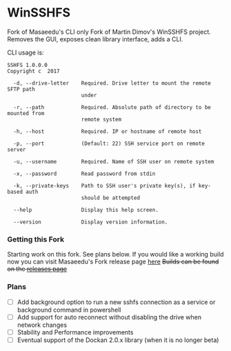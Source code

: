 # WinSSHFS

Fork of Masaeedu's CLI only Fork of Martin Dimov's WinSSHFS project. Removes the GUI, exposes clean library interface, adds a CLI.

CLI usage is:

```
SSHFS 1.0.0.0
Copyright c  2017

  -d, --drive-letter    Required. Drive letter to mount the remote SFTP path 
                        under

  -r, --path            Required. Absolute path of directory to be mounted from
                        remote system

  -h, --host            Required. IP or hostname of remote host

  -p, --port            (Default: 22) SSH service port on remote server

  -u, --username        Required. Name of SSH user on remote system

  -x, --password        Read password from stdin

  -k, --private-keys    Path to SSH user's private key(s), if key-based auth 
                        should be attempted

  --help                Display this help screen.

  --version             Display version information.

```
### Getting this Fork
Starting work on this fork. See plans below. If you would like a working build now you can visit Masaeedu's Fork release page [here](https://github.com/masaeedu/win-sshfs/releases/latest)
~~Builds can be found on the [releases page](https://github.com/sparkx120/win-sshfs/releases/latest)~~

### Plans

- [ ] Add background option to run a new sshfs connection as a service or background command in powershell
- [ ] Add support for auto reconnect without disabling the drive when network changes
- [ ] Stability and Performance improvements
- [ ] Eventual support of the Dockan 2.0.x library (when it is no longer beta)

